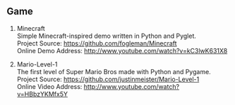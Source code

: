 ## Game

1. Minecraft  
Simple Minecraft-inspired demo written in Python and Pyglet.  
Project Source: https://github.com/fogleman/Minecraft  
Online Demo Address: http://www.youtube.com/watch?v=kC3lwK631X8 

1. Mario-Level-1  
The first level of Super Mario Bros made with Python and Pygame.  
Project Source: https://github.com/justinmeister/Mario-Level-1  
Online Video Address: http://www.youtube.com/watch?v=HBbzYKMfx5Y  